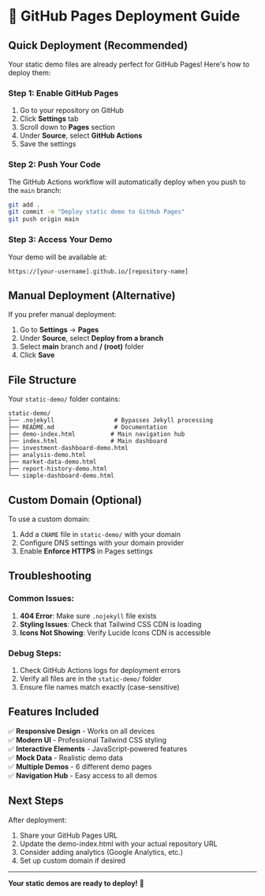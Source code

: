 # 🚀 GitHub Pages Deployment Guide

## Quick Deployment (Recommended)

Your static demo files are already perfect for GitHub Pages! Here's how to deploy them:

### Step 1: Enable GitHub Pages
1. Go to your repository on GitHub
2. Click **Settings** tab
3. Scroll down to **Pages** section
4. Under **Source**, select **GitHub Actions**
5. Save the settings

### Step 2: Push Your Code
The GitHub Actions workflow will automatically deploy when you push to the `main` branch:

```bash
git add .
git commit -m "Deploy static demo to GitHub Pages"
git push origin main
```

### Step 3: Access Your Demo
Your demo will be available at:
```
https://[your-username].github.io/[repository-name]
```

## Manual Deployment (Alternative)

If you prefer manual deployment:

1. Go to **Settings** → **Pages**
2. Under **Source**, select **Deploy from a branch**
3. Select **main** branch and **/ (root)** folder
4. Click **Save**

## File Structure

Your `static-demo/` folder contains:
```
static-demo/
├── .nojekyll                 # Bypasses Jekyll processing
├── README.md                 # Documentation
├── demo-index.html          # Main navigation hub
├── index.html               # Main dashboard
├── investment-dashboard-demo.html
├── analysis-demo.html
├── market-data-demo.html
├── report-history-demo.html
└── simple-dashboard-demo.html
```

## Custom Domain (Optional)

To use a custom domain:
1. Add a `CNAME` file in `static-demo/` with your domain
2. Configure DNS settings with your domain provider
3. Enable **Enforce HTTPS** in Pages settings

## Troubleshooting

### Common Issues:

1. **404 Error**: Make sure `.nojekyll` file exists
2. **Styling Issues**: Check that Tailwind CSS CDN is loading
3. **Icons Not Showing**: Verify Lucide Icons CDN is accessible

### Debug Steps:
1. Check GitHub Actions logs for deployment errors
2. Verify all files are in the `static-demo/` folder
3. Ensure file names match exactly (case-sensitive)

## Features Included

✅ **Responsive Design** - Works on all devices  
✅ **Modern UI** - Professional Tailwind CSS styling  
✅ **Interactive Elements** - JavaScript-powered features  
✅ **Mock Data** - Realistic demo data  
✅ **Multiple Demos** - 6 different demo pages  
✅ **Navigation Hub** - Easy access to all demos  

## Next Steps

After deployment:
1. Share your GitHub Pages URL
2. Update the demo-index.html with your actual repository URL
3. Consider adding analytics (Google Analytics, etc.)
4. Set up custom domain if desired

---

**Your static demos are ready to deploy!** 🎉
